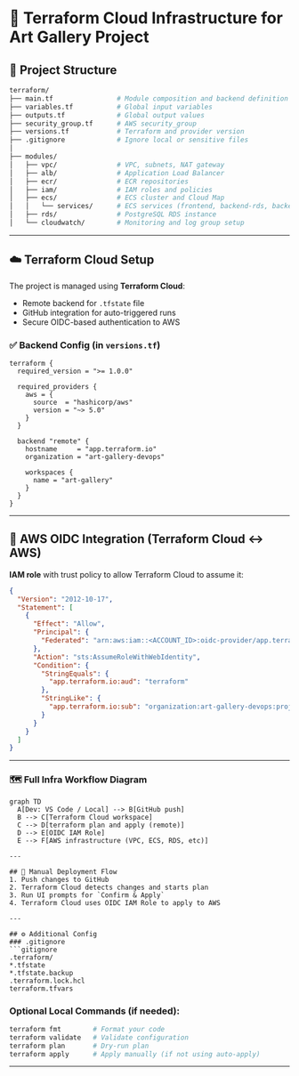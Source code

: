 # 📘 Terraform Cloud Infrastructure for Art Gallery Project

## 📁 Project Structure
```bash
terraform/
├── main.tf                # Module composition and backend definition
├── variables.tf           # Global input variables
├── outputs.tf             # Global output values
├── security_group.tf      # AWS security_group
├── versions.tf            # Terraform and provider version
├── .gitignore             # Ignore local or sensitive files
│
├── modules/
│   ├── vpc/               # VPC, subnets, NAT gateway
│   ├── alb/               # Application Load Balancer
│   ├── ecr/               # ECR repositories
│   ├── iam/               # IAM roles and policies
│   ├── ecs/               # ECS cluster and Cloud Map
│   │   └── services/      # ECS services (frontend, backend-rds, backend-redis)
│   ├── rds/               # PostgreSQL RDS instance
│   └── cloudwatch/        # Monitoring and log group setup
```

---

## ☁️ Terraform Cloud Setup
The project is managed using **Terraform Cloud**:
- Remote backend for `.tfstate` file
- GitHub integration for auto-triggered runs
- Secure OIDC-based authentication to AWS

### ✅ Backend Config (in `versions.tf`)
```hcl
terraform {
  required_version = ">= 1.0.0"

  required_providers {
    aws = {
      source  = "hashicorp/aws"
      version = "~> 5.0"
    }
  }

  backend "remote" {
    hostname     = "app.terraform.io"
    organization = "art-gallery-devops"

    workspaces {
      name = "art-gallery"
    }
  }
}
```

---

## 🔐 AWS OIDC Integration (Terraform Cloud ↔ AWS)
**IAM role** with trust policy to allow Terraform Cloud to assume it:
```json
{
  "Version": "2012-10-17",
  "Statement": [
    {
      "Effect": "Allow",
      "Principal": {
        "Federated": "arn:aws:iam::<ACCOUNT_ID>:oidc-provider/app.terraform.io"
      },
      "Action": "sts:AssumeRoleWithWebIdentity",
      "Condition": {
        "StringEquals": {
          "app.terraform.io:aud": "terraform"
        },
        "StringLike": {
          "app.terraform.io:sub": "organization:art-gallery-devops:project:*:workspace:art-gallery:run_phase:*"
        }
      }
    }
  ]
}
```

---

### 🗺 Full Infra Workflow Diagram

```mermaid
graph TD
  A[Dev: VS Code / Local] --> B[GitHub push]
  B --> C[Terraform Cloud workspace]
  C --> D[terraform plan and apply (remote)]
  D --> E[OIDC IAM Role]
  E --> F[AWS infrastructure (VPC, ECS, RDS, etc)]

---

## 📜 Manual Deployment Flow
1. Push changes to GitHub
2. Terraform Cloud detects changes and starts plan
3. Run UI prompts for `Confirm & Apply`
4. Terraform Cloud uses OIDC IAM Role to apply to AWS

---

## ⚙️ Additional Config
### .gitignore
```gitignore
.terraform/
*.tfstate
*.tfstate.backup
.terraform.lock.hcl
terraform.tfvars
```

### Optional Local Commands (if needed):
```bash
terraform fmt        # Format your code
terraform validate   # Validate configuration
terraform plan       # Dry-run plan
terraform apply      # Apply manually (if not using auto-apply)
```

---

